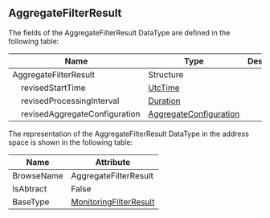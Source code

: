 <!-- datatype -->
## AggregateFilterResult
<!-- end of description -->
The fields of the AggregateFilterResult DataType are defined in the following table:  

|Name|Type|Description|
|---|---|---|
|AggregateFilterResult|Structure||
|&nbsp;&nbsp;&nbsp;&nbsp;revisedStartTime|[UtcTime](../../../Part3/DataTypes/UtcTime/readme.md)||
|&nbsp;&nbsp;&nbsp;&nbsp;revisedProcessingInterval|[Duration](../../../Part3/DataTypes/Duration/readme.md)||
|&nbsp;&nbsp;&nbsp;&nbsp;revisedAggregateConfiguration|[AggregateConfiguration](../../../Part4/DataTypes/AggregateConfiguration/readme.md)||

The representation of the AggregateFilterResult DataType in the address space is shown in the following table:  

|Name|Attribute|
|---|---|
|BrowseName|AggregateFilterResult|
|IsAbtract|False|
|BaseType|[MonitoringFilterResult](../../../Part4/Services/MonitoringFilterResult/readme.md)|

